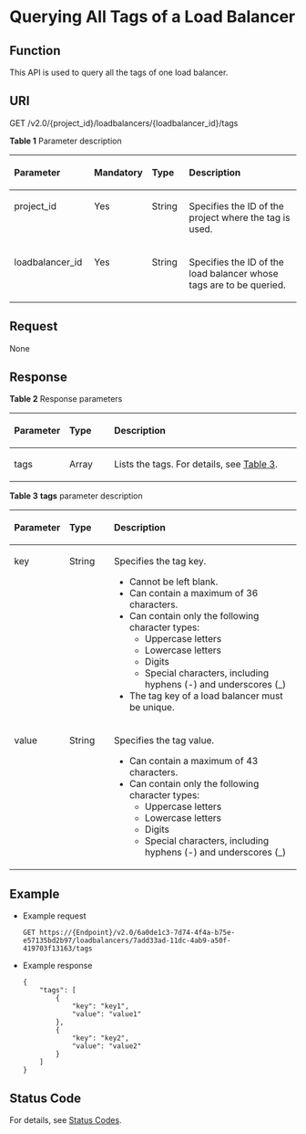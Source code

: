 # Querying All Tags of a Load Balancer<a name="EN-US_TOPIC_0109852826"></a>

## Function<a name="en-us_topic_0094115924_section51245189114349"></a>

This API is used to query all the tags of one load balancer.

## URI<a name="en-us_topic_0094115924_section45214603114349"></a>

GET /v2.0/\{project\_id\}/loadbalancers/\{loadbalancer\_id\}/tags

**Table  1**  Parameter description

<a name="table33323423"></a>
<table><thead align="left"><tr id="row8420641"><th class="cellrowborder" valign="top" width="28.33%" id="mcps1.2.5.1.1"><p id="p10983320"><a name="p10983320"></a><a name="p10983320"></a>Parameter</p>
</th>
<th class="cellrowborder" valign="top" width="11.06%" id="mcps1.2.5.1.2"><p id="p1398916541313"><a name="p1398916541313"></a><a name="p1398916541313"></a><strong id="b842352706192244"><a name="b842352706192244"></a><a name="b842352706192244"></a>Mandatory</strong></p>
</th>
<th class="cellrowborder" valign="top" width="13.38%" id="mcps1.2.5.1.3"><p id="p4164548117122"><a name="p4164548117122"></a><a name="p4164548117122"></a><strong id="b842352706145623"><a name="b842352706145623"></a><a name="b842352706145623"></a>Type</strong></p>
</th>
<th class="cellrowborder" valign="top" width="47.23%" id="mcps1.2.5.1.4"><p id="p53754023"><a name="p53754023"></a><a name="p53754023"></a>Description</p>
</th>
</tr>
</thead>
<tbody><tr id="row53906008171138"><td class="cellrowborder" valign="top" width="28.33%" headers="mcps1.2.5.1.1 "><p id="p16126074171144"><a name="p16126074171144"></a><a name="p16126074171144"></a>project_id</p>
</td>
<td class="cellrowborder" valign="top" width="11.06%" headers="mcps1.2.5.1.2 "><p id="p399015418318"><a name="p399015418318"></a><a name="p399015418318"></a>Yes</p>
</td>
<td class="cellrowborder" valign="top" width="13.38%" headers="mcps1.2.5.1.3 "><p id="p39605860171144"><a name="p39605860171144"></a><a name="p39605860171144"></a>String</p>
</td>
<td class="cellrowborder" valign="top" width="47.23%" headers="mcps1.2.5.1.4 "><p id="p11184131"><a name="p11184131"></a><a name="p11184131"></a>Specifies the ID of the project where the tag is used.</p>
<p id="p8222164914610"><a name="p8222164914610"></a><a name="p8222164914610"></a></p>
</td>
</tr>
<tr id="row33431272113959"><td class="cellrowborder" valign="top" width="28.33%" headers="mcps1.2.5.1.1 "><p id="p19792599161649"><a name="p19792599161649"></a><a name="p19792599161649"></a>loadbalancer_id</p>
</td>
<td class="cellrowborder" valign="top" width="11.06%" headers="mcps1.2.5.1.2 "><p id="p2099385413310"><a name="p2099385413310"></a><a name="p2099385413310"></a>Yes</p>
</td>
<td class="cellrowborder" valign="top" width="13.38%" headers="mcps1.2.5.1.3 "><p id="p18728145714517"><a name="p18728145714517"></a><a name="p18728145714517"></a>String</p>
</td>
<td class="cellrowborder" valign="top" width="47.23%" headers="mcps1.2.5.1.4 "><p id="p8340728114018"><a name="p8340728114018"></a><a name="p8340728114018"></a>Specifies the ID of the load balancer whose tags are to be queried.</p>
</td>
</tr>
</tbody>
</table>

## Request<a name="en-us_topic_0094115924_section56720455114349"></a>

None

## Response<a name="en-us_topic_0094115924_section10152064114349"></a>

**Table  2**  Response parameters

<a name="en-us_topic_0094115924_table60666685114349"></a>
<table><thead align="left"><tr id="en-us_topic_0094115924_row54998647114349"><th class="cellrowborder" valign="top" width="15%" id="mcps1.2.4.1.1"><p id="en-us_topic_0094115924_p25705400114349"><a name="en-us_topic_0094115924_p25705400114349"></a><a name="en-us_topic_0094115924_p25705400114349"></a>Parameter</p>
</th>
<th class="cellrowborder" valign="top" width="16%" id="mcps1.2.4.1.2"><p id="en-us_topic_0094115924_p1762687114349"><a name="en-us_topic_0094115924_p1762687114349"></a><a name="en-us_topic_0094115924_p1762687114349"></a><strong id="en-us_topic_0094115924_b842352706151111"><a name="en-us_topic_0094115924_b842352706151111"></a><a name="en-us_topic_0094115924_b842352706151111"></a>Type</strong></p>
</th>
<th class="cellrowborder" valign="top" width="69%" id="mcps1.2.4.1.3"><p id="en-us_topic_0094115924_p8559921114349"><a name="en-us_topic_0094115924_p8559921114349"></a><a name="en-us_topic_0094115924_p8559921114349"></a>Description</p>
</th>
</tr>
</thead>
<tbody><tr id="en-us_topic_0094115924_row22265016114349"><td class="cellrowborder" valign="top" width="15%" headers="mcps1.2.4.1.1 "><p id="en-us_topic_0094115924_p58635900114349"><a name="en-us_topic_0094115924_p58635900114349"></a><a name="en-us_topic_0094115924_p58635900114349"></a>tags</p>
</td>
<td class="cellrowborder" valign="top" width="16%" headers="mcps1.2.4.1.2 "><p id="en-us_topic_0094115924_p51887460114349"><a name="en-us_topic_0094115924_p51887460114349"></a><a name="en-us_topic_0094115924_p51887460114349"></a>Array</p>
</td>
<td class="cellrowborder" valign="top" width="69%" headers="mcps1.2.4.1.3 "><p id="en-us_topic_0094115924_p42134745114349"><a name="en-us_topic_0094115924_p42134745114349"></a><a name="en-us_topic_0094115924_p42134745114349"></a>Lists the tags. For details, see <a href="#en-us_topic_0094115924_table57471170114349">Table 3</a>.</p>
</td>
</tr>
</tbody>
</table>

**Table  3** **tags**  parameter description

<a name="en-us_topic_0094115924_table57471170114349"></a>
<table><thead align="left"><tr id="en-us_topic_0094115924_row17231304114349"><th class="cellrowborder" valign="top" width="15%" id="mcps1.2.4.1.1"><p id="en-us_topic_0094115924_p53558420114349"><a name="en-us_topic_0094115924_p53558420114349"></a><a name="en-us_topic_0094115924_p53558420114349"></a>Parameter</p>
</th>
<th class="cellrowborder" valign="top" width="16%" id="mcps1.2.4.1.2"><p id="en-us_topic_0094115924_p43264731114349"><a name="en-us_topic_0094115924_p43264731114349"></a><a name="en-us_topic_0094115924_p43264731114349"></a><strong id="b73903711"><a name="b73903711"></a><a name="b73903711"></a>Type</strong></p>
</th>
<th class="cellrowborder" valign="top" width="69%" id="mcps1.2.4.1.3"><p id="p12011816262"><a name="p12011816262"></a><a name="p12011816262"></a>Description</p>
</th>
</tr>
</thead>
<tbody><tr id="en-us_topic_0094115924_row56519168114349"><td class="cellrowborder" valign="top" width="15%" headers="mcps1.2.4.1.1 "><p id="en-us_topic_0094115924_p14649901114349"><a name="en-us_topic_0094115924_p14649901114349"></a><a name="en-us_topic_0094115924_p14649901114349"></a>key</p>
</td>
<td class="cellrowborder" valign="top" width="16%" headers="mcps1.2.4.1.2 "><p id="en-us_topic_0094115924_p45791351114349"><a name="en-us_topic_0094115924_p45791351114349"></a><a name="en-us_topic_0094115924_p45791351114349"></a>String</p>
</td>
<td class="cellrowborder" valign="top" width="69%" headers="mcps1.2.4.1.3 "><p id="p103541615151011"><a name="p103541615151011"></a><a name="p103541615151011"></a>Specifies the tag key.</p>
<a name="ul5708182422218"></a><a name="ul5708182422218"></a><ul id="ul5708182422218"><li>Cannot be left blank.</li><li>Can contain a maximum of 36 characters.</li><li>Can contain only the following character types:<a name="ul18708824152211"></a><a name="ul18708824152211"></a><ul id="ul18708824152211"><li>Uppercase letters</li><li>Lowercase letters</li><li>Digits</li><li>Special characters, including hyphens (-) and underscores (_)</li></ul>
</li><li>The tag key of a load balancer must be unique.</li></ul>
</td>
</tr>
<tr id="en-us_topic_0094115924_row28789745114349"><td class="cellrowborder" valign="top" width="15%" headers="mcps1.2.4.1.1 "><p id="en-us_topic_0094115924_p50268033114349"><a name="en-us_topic_0094115924_p50268033114349"></a><a name="en-us_topic_0094115924_p50268033114349"></a>value</p>
</td>
<td class="cellrowborder" valign="top" width="16%" headers="mcps1.2.4.1.2 "><p id="en-us_topic_0094115924_p45178890114349"><a name="en-us_topic_0094115924_p45178890114349"></a><a name="en-us_topic_0094115924_p45178890114349"></a>String</p>
</td>
<td class="cellrowborder" valign="top" width="69%" headers="mcps1.2.4.1.3 "><p id="p20669181812100"><a name="p20669181812100"></a><a name="p20669181812100"></a>Specifies the tag value.</p>
<a name="ul17709124142210"></a><a name="ul17709124142210"></a><ul id="ul17709124142210"><li>Can contain a maximum of 43 characters.</li><li>Can contain only the following character types:<a name="ul670952492214"></a><a name="ul670952492214"></a><ul id="ul670952492214"><li>Uppercase letters</li><li>Lowercase letters</li><li>Digits</li><li>Special characters, including hyphens (-) and underscores (_)</li></ul>
</li></ul>
</td>
</tr>
</tbody>
</table>

## Example<a name="section195412017122411"></a>

-   Example request

    ```
    GET https://{Endpoint}/v2.0/6a0de1c3-7d74-4f4a-b75e-e57135bd2b97/loadbalancers/7add33ad-11dc-4ab9-a50f-419703f13163/tags
    ```


-   Example response

    ```
    {
        "tags": [
            {
                "key": "key1", 
                "value": "value1"
            }, 
            {
                "key": "key2", 
                "value": "value2"
            }
        ]
    }
    ```


## Status Code<a name="en-us_topic_0094115924_section1030264817164"></a>

For details, see  [Status Codes](status-codes-enhanced.md).


